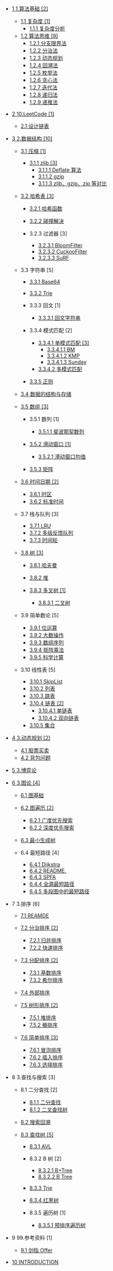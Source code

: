   - [1 1.算法基础 [2]](/1.算法基础/README.md)
    - [1.1 复杂度 [1]](/1.算法基础/复杂度/README.md)
      - [1.1.1 复杂度分析](/1.算法基础/复杂度/复杂度分析.md)
    - [1.2 算法思维 [9]](/1.算法基础/算法思维/README.md)
      - [1.2.1 分支限界法](/1.算法基础/算法思维/分支限界法.md)
      - [1.2.2 分治法](/1.算法基础/算法思维/分治法.md)
      - [1.2.3 动态规划](/1.算法基础/算法思维/动态规划.md)
      - [1.2.4 回溯法](/1.算法基础/算法思维/回溯法.md)
      - [1.2.5 枚举法](/1.算法基础/算法思维/枚举法.md)
      - [1.2.6 贪心法](/1.算法基础/算法思维/贪心法.md)
      - [1.2.7 迭代法](/1.算法基础/算法思维/迭代法.md)
      - [1.2.8 递归法](/1.算法基础/算法思维/递归法.md)
      - [1.2.9 递推法](/1.算法基础/算法思维/递推法.md)
  - [2 10.LeetCode [1]](/10.LeetCode/README.md)
    - [2.1 设计链表](/10.LeetCode/707-设计链表.md)
  - [3 2.数据结构 [10]](/2.数据结构/README.md)
    - [3.1 压缩 [1]](/2.数据结构/压缩/README.md)
      - [3.1.1 zlib [3]](/2.数据结构/压缩/zlib/README.md)
        - [3.1.1.1 Deflate 算法](/2.数据结构/压缩/zlib/Deflate%20算法.md)
        - [3.1.1.2 gzip](/2.数据结构/压缩/zlib/gzip.md)
        - [3.1.1.3 zlib、gzip、zip 等对比](/2.数据结构/压缩/zlib/zlib、gzip、zip%20等对比.md)
    - [3.2 哈希表 [3]](/2.数据结构/哈希表/README.md)
      - [3.2.1 哈希函数](/2.数据结构/哈希表/哈希函数/README.md)
        
      - [3.2.2 碰撞解决](/2.数据结构/哈希表/碰撞解决/README.md)
        
      - 3.2.3 过滤器 [3]
        - [3.2.3.1 BloomFilter](/2.数据结构/哈希表/过滤器/BloomFilter.md)
        - [3.2.3.2 CuckooFilter](/2.数据结构/哈希表/过滤器/CuckooFilter.md)
        - [3.2.3.3 SuRF](/2.数据结构/哈希表/过滤器/SuRF.md)
    - 3.3 字符串 [5]
      - [3.3.1 Base64](/2.数据结构/字符串/Base64/README.md)
        
      - [3.3.2 Trie](/2.数据结构/字符串/Trie/README.md)
        
      - 3.3.3 回文 [1]
        - [3.3.3.1 回文字符串](/2.数据结构/字符串/回文/回文字符串.md)
      - 3.3.4 模式匹配 [2]
        - [3.3.4.1 单模式匹配 [3]](/2.数据结构/字符串/模式匹配/单模式匹配/README.md)
          - [3.3.4.1.1 BM](/2.数据结构/字符串/模式匹配/单模式匹配/BM.md)
          - [3.3.4.1.2 KMP](/2.数据结构/字符串/模式匹配/单模式匹配/KMP.md)
          - [3.3.4.1.3 Sunday](/2.数据结构/字符串/模式匹配/单模式匹配/Sunday.md)
        - [3.3.4.2 多模式匹配](/2.数据结构/字符串/模式匹配/多模式匹配.md)
      - [3.3.5 正则](/2.数据结构/字符串/正则/README.md)
        
    - [3.4 数据的结构与存储](/2.数据结构/数据的结构与存储.md)
    - [3.5 数组 [3]](/2.数据结构/数组/README.md)
      - 3.5.1 数列 [1]
        - [3.5.1.1 斐波那契数列](/2.数据结构/数组/数列/斐波那契数列.md)
      - [3.5.2 滑动窗口 [1]](/2.数据结构/数组/滑动窗口/README.md)
        - [3.5.2.1 滑动窗口均值](/2.数据结构/数组/滑动窗口/滑动窗口均值/README.md)
          
      - [3.5.3 矩阵](/2.数据结构/数组/矩阵/README.md)
        
    - [3.6 时间日期 [2]](/2.数据结构/时间日期/README.md)
      - [3.6.1 时区](/2.数据结构/时间日期/时区.md)
      - [3.6.2 标准时间](/2.数据结构/时间日期/标准时间.md)
    - 3.7 栈与队列 [3]
      - [3.7.1 LRU](/2.数据结构/栈与队列/LRU.md)
      - [3.7.2 多级反馈队列](/2.数据结构/栈与队列/多级反馈队列.md)
      - [3.7.3 时间轮](/2.数据结构/栈与队列/时间轮/README.md)
        
    - [3.8 树 [3]](/2.数据结构/树/README.md)
      - [3.8.1 哈夫曼](/2.数据结构/树/哈夫曼/README.md)
        
      - [3.8.2 堆](/2.数据结构/树/堆/README.md)
        
      - [3.8.3 多叉树 [1]](/2.数据结构/树/多叉树/README.md)
        - [3.8.3.1 二叉树](/2.数据结构/树/多叉树/二叉树.md)
    - 3.9 简单数论 [5]
      - [3.9.1 位运算](/2.数据结构/简单数论/位运算.md)
      - [3.9.2 大数操作](/2.数据结构/简单数论/大数操作.md)
      - [3.9.3 数组序列](/2.数据结构/简单数论/数组序列.md)
      - [3.9.4 矩阵乘法](/2.数据结构/简单数论/矩阵乘法.md)
      - [3.9.5 科学计算](/2.数据结构/简单数论/科学计算.md)
    - 3.10 线性表 [5]
      - [3.10.1 SkipList](/2.数据结构/线性表/SkipList.md)
      - [3.10.2 列表](/2.数据结构/线性表/列表.md)
      - [3.10.3 跳表](/2.数据结构/线性表/跳表.md)
      - [3.10.4 链表 [2]](/2.数据结构/线性表/链表/README.md)
        - [3.10.4.1 单链表](/2.数据结构/线性表/链表/单链表.md)
        - [3.10.4.2 双向链表](/2.数据结构/线性表/链表/双向链表.md)
      - [3.10.5 集合](/2.数据结构/线性表/集合.md)
  - [4 3.动态规划 [2]](/3.动态规划/README.md)
    - [4.1 股票买卖](/3.动态规划/股票买卖.md)
    - [4.2 背包问题](/3.动态规划/背包问题.md)
  - [5 3.博弈论](/3.博弈论/README.md)
    
  - [6 3.图论 [4]](/3.图论/README.md)
    - [6.1 图基础](/3.图论/图基础/README.md)
      
    - [6.2 图遍历 [2]](/3.图论/图遍历/README.md)
      - [6.2.1 广度优先搜索](/3.图论/图遍历/广度优先搜索.md)
      - [6.2.2 深度优先搜索](/3.图论/图遍历/深度优先搜索.md)
    - [6.3 最小生成树](/3.图论/最小生成树/README.md)
      
    - 6.4 最短路径 [4]
      - [6.4.1 Dijkstra](/3.图论/最短路径/Dijkstra.md)
      - [6.4.2 README.](/3.图论/最短路径/README..md)
      - [6.4.3 SPFA](/3.图论/最短路径/SPFA.md)
      - [6.4.4 全源最短路径](/3.图论/最短路径/全源最短路径.md)
      - [6.4.5 多段图中的最短路径](/3.图论/最短路径/多段图中的最短路径.md)
  - 7 3.排序 [6]
    - [7.1 REAMDE](/3.排序/REAMDE.md)
    - [7.2 分治排序 [2]](/3.排序/分治排序/README.md)
      - [7.2.1 归并排序](/3.排序/分治排序/归并排序.md)
      - [7.2.2 快速排序](/3.排序/分治排序/快速排序.md)
    - [7.3 分配排序 [2]](/3.排序/分配排序/README.md)
      - [7.3.1 基数排序](/3.排序/分配排序/基数排序.md)
      - [7.3.2 希尔排序](/3.排序/分配排序/希尔排序.md)
    - [7.4 外部排序](/3.排序/外部排序/README.md)
      
    - [7.5 树形排序 [2]](/3.排序/树形排序/README.md)
      - [7.5.1 堆排序](/3.排序/树形排序/堆排序.md)
      - [7.5.2 桶排序](/3.排序/树形排序/桶排序.md)
    - [7.6 简单排序 [3]](/3.排序/简单排序/README.md)
      - [7.6.1 冒泡排序](/3.排序/简单排序/冒泡排序.md)
      - [7.6.2 插入排序](/3.排序/简单排序/插入排序.md)
      - [7.6.3 选择排序](/3.排序/简单排序/选择排序.md)
  - 8 3.查找与搜索 [3]
    - 8.1 二分查找 [2]
      - [8.1.1 二分查找](/3.查找与搜索/二分查找/二分查找.md)
      - [8.1.2 二叉查找树](/3.查找与搜索/二分查找/二叉查找树.md)
    - [8.2 搜索回溯](/3.查找与搜索/搜索回溯/README.md)
      
    - [8.3 查找树 [5]](/3.查找与搜索/查找树/README.md)
      - [8.3.1 AVL](/3.查找与搜索/查找树/AVL/README.md)
        
      - 8.3.2 B 树 [2]
        - [8.3.2.1 B+Tree](/3.查找与搜索/查找树/B%20树/B+Tree.md)
        - [8.3.2.2 B Tree](/3.查找与搜索/查找树/B%20树/B-Tree.md)
      - [8.3.3 Trie](/3.查找与搜索/查找树/Trie/README.md)
        
      - [8.3.4 红黑树](/3.查找与搜索/查找树/红黑树/README.md)
        
      - 8.3.5 遍历树 [1]
        - [8.3.5.1 预排序遍历树](/3.查找与搜索/查找树/遍历树/预排序遍历树.md)
  - 9 99.参考资料 [1]
    - [9.1 剑指 Offer](/99.参考资料/剑指%20Offer/README.md)
      
  - [10 INTRODUCTION](/INTRODUCTION.md)